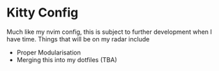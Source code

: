 # Kitty Config

Much like my nvim config, this is subject to further development when I have time. Things that will be on my radar include
- Proper Modularisation
- Merging this into my dotfiles (TBA) 
